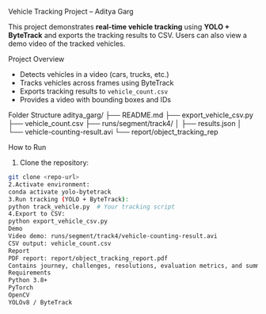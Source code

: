 Vehicle Tracking Project – Aditya Garg

This project demonstrates **real-time vehicle tracking** using **YOLO + ByteTrack** and exports the tracking results to CSV. Users can also view a demo video of the tracked vehicles.

Project Overview

- Detects vehicles in a video (cars, trucks, etc.)
- Tracks vehicles across frames using ByteTrack
- Exports tracking results to `vehicle_count.csv`
- Provides a video with bounding boxes and IDs

Folder Structure
aditya_garg/
├── README.md
├── export_vehicle_csv.py
├── vehicle_count.csv
├── runs/segment/track4/
│ ├── results.json
│ └── vehicle-counting-result.avi
└── report/object_tracking_rep

 How to Run

1. Clone the repository:
```bash
git clone <repo-url>
2.Activate environment:
conda activate yolo-bytetrack
3.Run tracking (YOLO + ByteTrack):
python track_vehicle.py  # Your tracking script
4.Export to CSV:
python export_vehicle_csv.py
Demo
Video demo: runs/segment/track4/vehicle-counting-result.avi
CSV output: vehicle_count.csv
Report
PDF report: report/object_tracking_report.pdf
Contains journey, challenges, resolutions, evaluation metrics, and summary
Requirements
Python 3.8+
PyTorch
OpenCV
YOLOv8 / ByteTrack




